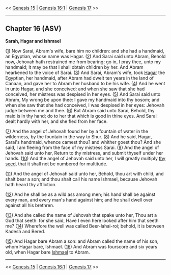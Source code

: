 << [Genesis 15](/genesis/15) | [Genesis 16:1](http://biblehub.com/interlinear/genesis/16-1.htm) | [Genesis 17](/genesis/17) >>

---

## Chapter 16 (ASV)

**Sarah, Hagar and Ishmael**

([1](https://biblehub.com/interlinear/genesis/16-1.htm)) Now Sarai, Abram's wife, bare him no children: and she had a handmaid, an Egyptian, whose name was Hagar. ([2](https://biblehub.com/interlinear/genesis/16-2.htm)) And Sarai said unto Abram, Behold now, Jehovah hath restrained me from bearing; go in, I pray thee, unto my handmaid; it may be that I shall obtain children by her. And Abram hearkened to the voice of Sarai. ([3](https://biblehub.com/interlinear/genesis/16-3.htm)) And Sarai, Abram's wife, took [Hagar](/keys/ATh-HGR) the Egyptian, her handmaid, after Abram had dwelt ten years in the land of Canaan, and gave her to Abram her husband to be his wife. ([4](https://biblehub.com/interlinear/genesis/16-4.htm)) And he went in unto Hagar, and she conceived: and when she saw that she had conceived, her mistress was despised in her eyes. ([5](https://biblehub.com/interlinear/genesis/16-5.htm)) And Sarai said unto Abram, My wrong be upon thee: I gave my handmaid into thy bosom; and when she saw that she had conceived, I was despised in her eyes: Jehovah judge between me and thee. ([6](https://biblehub.com/interlinear/genesis/16-6.htm)) But Abram said unto Sarai, Behold, thy maid is in thy hand; do to her that which is good in thine eyes. And Sarai dealt hardly with her, and she fled from her face.

([7](https://biblehub.com/interlinear/genesis/16-7.htm)) And the angel of Jehovah found her by a fountain of water in the wilderness, by the fountain in the way to Shur. ([8](https://biblehub.com/interlinear/genesis/16-8.htm)) And he said, Hagar, Sarai's handmaid, whence camest thou? and whither goest thou? And she said, I am fleeing from the face of my mistress Sarai. ([9](https://biblehub.com/interlinear/genesis/16-9.htm)) And the angel of Jehovah said unto her, Return to thy mistress, and submit thyself under her hands. ([10](https://biblehub.com/interlinear/genesis/16-10.htm)) And the angel of Jehovah said unto her, I will greatly multiply [thy seed](/keys/ATh-ZROK), that it shall not be numbered for multitude.

([11](https://biblehub.com/interlinear/genesis/16-11.htm)) And the angel of Jehovah said unto her, Behold, thou art with child, and shalt bear a son; and thou shalt call his name Ishmael, because Jehovah hath heard thy affliction.

([12](https://biblehub.com/interlinear/genesis/16-12.htm)) And he shall be as a wild ass among men; his hand'shall be against every man, and every man's hand against him; and he shall dwell over against all his brethren.

([13](https://biblehub.com/interlinear/genesis/16-13.htm)) And she called the name of Jehovah that spake unto her, Thou art a God that seeth: for she said, Have I even here looked after him that seeth me? ([14](https://biblehub.com/interlinear/genesis/16-14.htm)) Wherefore the well was called Beer-lahai-roi; behold, it is between Kadesh and Bered.

([15](https://biblehub.com/interlinear/genesis/16-15.htm)) And Hagar bare Abram a son: and Abram called the name of his son, whom Hagar bare, Ishmael. ([16](https://biblehub.com/interlinear/genesis/16-16.htm)) And Abram was fourscore and six years old, when Hagar bare [Ishmael](/keys/ATh-IShMOAL) to Abram.

---

<< [Genesis 15](/genesis/15) | [Genesis 16:1](http://biblehub.com/interlinear/genesis/16-1.htm) | [Genesis 17](/genesis/17) >>
